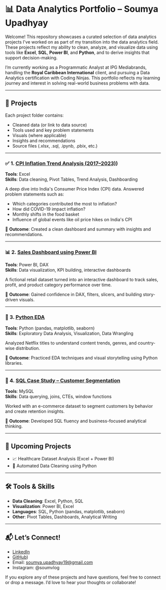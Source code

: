# 📊 Data Analytics Portfolio – Soumya Upadhyay

Welcome! This repository showcases a curated selection of data analytics projects I've worked on as part of my transition into the data analytics field. These projects reflect my ability to clean, analyze, and visualize data using tools like **Excel**, **SQL**, **Power BI**, and **Python**, and to derive insights that support decision-making.

I’m currently working as a Programmatic Analyst at IPG Mediabrands, handling the **Royal Caribbean International** client, and pursuing a Data Analytics certification with Coding Ninjas. This portfolio reflects my learning journey and interest in solving real-world business problems with data.

---

## 📁 Projects

Each project folder contains:
- Cleaned data (or link to data source)
- Tools used and key problem statements
- Visuals (where applicable)
- Insights and recommendations
- Source files (.xlsx, .sql, .ipynb, .pbix, etc.)

---

### ✅ 1. [CPI Inflation Trend Analysis (2017–2023)](https://github.com/soumya-upadhyay/data-analytics-projects/tree/CPI-Inflation-Case-Study))

**Tools**: Excel  
**Skills**: Data cleaning, Pivot Tables, Trend Analysis, Dashboarding  

A deep dive into India's Consumer Price Index (CPI) data. Answered problem statements such as:
- Which categories contributed the most to inflation?
- How did COVID-19 impact inflation?
- Monthly shifts in the food basket
- Influence of global events like oil price hikes on India's CPI

📌 **Outcome**: Created a clean dashboard and summary with insights and recommendations.

---

### 📊 2. [Sales Dashboard using Power BI](link-coming-soon)

**Tools**: Power BI, DAX  
**Skills**: Data visualization, KPI building, interactive dashboards  

A fictional retail dataset turned into an interactive dashboard to track sales, profit, and product category performance over time.

📌 **Outcome**: Gained confidence in DAX, filters, slicers, and building story-driven visuals.

---

### 🐍 3. [Python EDA](link-coming-soon)

**Tools**: Python (pandas, matplotlib, seaborn)  
**Skills**: Exploratory Data Analysis, Visualization, Data Wrangling  

Analyzed Netflix titles to understand content trends, genres, and country-wise distribution.

📌 **Outcome**: Practiced EDA techniques and visual storytelling using Python libraries.

---

### 🧠 4. [SQL Case Study – Customer Segmentation](link-coming-soon)

**Tools**: MySQL  
**Skills**: Data querying, joins, CTEs, window functions  

Worked with an e-commerce dataset to segment customers by behavior and create retention insights.

📌 **Outcome**: Developed SQL fluency and business-focused analytical thinking.

---

## 📌 Upcoming Projects

- 📈 Healthcare Dataset Analysis (Excel + Power BI)
- 🧼 Automated Data Cleaning using Python

---

## 🛠️ Tools & Skills

- **Data Cleaning**: Excel, Python, SQL  
- **Visualization**: Power BI, Excel  
- **Languages**: SQL, Python (pandas, matplotlib, seaborn)  
- **Other**: Pivot Tables, Dashboards, Analytical Writing

---

## 📬 Let’s Connect!

- [LinkedIn](https://linkedin.com/in/soumya-upadhyay)  
- [GitHub](https://github.com/soumya-upadhyay/))  
- Email: soumya.upadhyay19@gmail.com
- Instagram: @soumvlog  

If you explore any of these projects and have questions, feel free to connect or drop a message. I’d love to hear your thoughts or collaborate!

